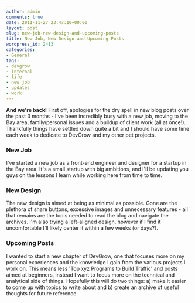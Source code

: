 ```yaml
---
author: admin
comments: true
date: 2011-11-27 23:47:10+00:00
layout: post
slug: new-job-new-design-and-upcoming-posts
title: New Job, New Design and Upcoming Posts
wordpress_id: 2413
categories:
- General
tags:
- devgrow
- internal
- life
- new job
- updates
- work
---
```


**And we're back!**  First off, apologies for the dry spell in new blog posts over the past 3 months - I've been incredibly busy with a new job, moving to the Bay area, family/personal issues and a buildup of client work (all at once!).  Thankfully things have settled down quite a bit and I should have some time each week to dedicate to DevGrow and my other pet projects.<!-- more -->



### New Job



I've started a new job as a front-end engineer and designer for a startup in the Bay area.  It's a small startup with big ambitions, and I'll be updating you guys on the lessons I learn while working here from time to time.



### New Design



The new design is aimed at being as minimal as possible.  Gone are the plethora of share buttons, excessive images and unnecessary features - all that remains are the tools needed to read the blog and navigate the archives.  I'm also trying a left-aligned design, however if I find it uncomfortable I'll likely center it within a few weeks (or days?).



### Upcoming Posts



I wanted to start a new chapter of DevGrow, one that focuses more on my personal experiences and the knowledge I gain from the various projects I work on.  This means less 'Top xyz Programs to Build Traffic' and posts aimed at beginners, instead I want to focus more on the technical and analytical side of things.  Hopefully this will do two things: a) make it easier to come up with topics to write about and b) create an archive of useful thoughts for future reference.
